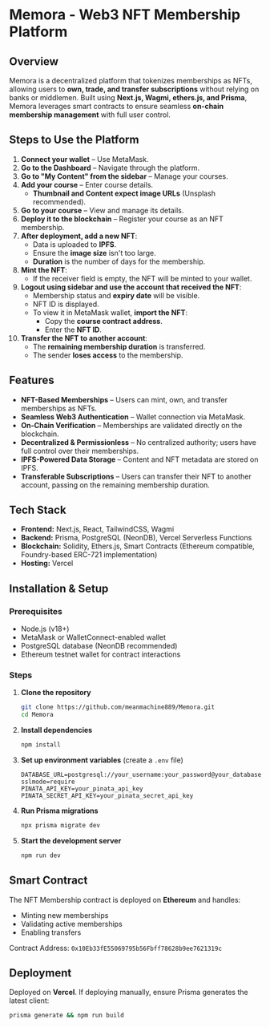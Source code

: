 # Memora - Web3 NFT Membership Platform

## Overview

Memora is a decentralized platform that tokenizes memberships as NFTs, allowing users to **own, trade, and transfer subscriptions** without relying on banks or middlemen. Built using **Next.js, Wagmi, ethers.js, and Prisma**, Memora leverages smart contracts to ensure seamless **on-chain membership management** with full user control.

## Steps to Use the Platform

1. **Connect your wallet** – Use MetaMask.
2. **Go to the Dashboard** – Navigate through the platform.
3. **Go to "My Content" from the sidebar** – Manage your courses.
4. **Add your course** – Enter course details.
   - **Thumbnail and Content expect image URLs** (Unsplash recommended).
5. **Go to your course** – View and manage its details.
6. **Deploy it to the blockchain** – Register your course as an NFT membership.
7. **After deployment, add a new NFT**:
   - Data is uploaded to **IPFS**.
   - Ensure the **image size** isn't too large.
   - **Duration** is the number of days for the membership.
8. **Mint the NFT**:
   - If the receiver field is empty, the NFT will be minted to your wallet.
9. **Logout using sidebar and use the account that received the NFT**:
   - Membership status and **expiry date** will be visible.
   - NFT ID is displayed.
   - To view it in MetaMask wallet, **import the NFT**:
     - Copy the **course contract address**.
     - Enter the **NFT ID**.
10. **Transfer the NFT to another account**:
    - The **remaining membership duration** is transferred.
    - The sender **loses access** to the membership.

## Features

- **NFT-Based Memberships** – Users can mint, own, and transfer memberships as NFTs.
- **Seamless Web3 Authentication** – Wallet connection via MetaMask.
- **On-Chain Verification** – Memberships are validated directly on the blockchain.
- **Decentralized & Permissionless** – No centralized authority; users have full control over their memberships.
- **IPFS-Powered Data Storage** – Content and NFT metadata are stored on IPFS.
- **Transferable Subscriptions** – Users can transfer their NFT to another account, passing on the remaining membership duration.

## Tech Stack

- **Frontend:** Next.js, React, TailwindCSS, Wagmi
- **Backend:** Prisma, PostgreSQL (NeonDB), Vercel Serverless Functions
- **Blockchain:** Solidity, Ethers.js, Smart Contracts (Ethereum compatible, Foundry-based ERC-721 implementation)
- **Hosting:** Vercel

## Installation & Setup

### Prerequisites

- Node.js (v18+)
- MetaMask or WalletConnect-enabled wallet
- PostgreSQL database (NeonDB recommended)
- Ethereum testnet wallet for contract interactions

### Steps

1. **Clone the repository**
   ```sh
   git clone https://github.com/meanmachine889/Memora.git
   cd Memora
   ```
2. **Install dependencies**
   ```sh
   npm install
   ```
3. **Set up environment variables** (create a `.env` file)
   ```env
   DATABASE_URL=postgresql://your_username:your_password@your_database_url/neondb?sslmode=require
   PINATA_API_KEY=your_pinata_api_key
   PINATA_SECRET_API_KEY=your_pinata_secret_api_key
   ```
4. **Run Prisma migrations**
   ```sh
   npx prisma migrate dev
   ```
5. **Start the development server**
   ```sh
   npm run dev
   ```

## Smart Contract

The NFT Membership contract is deployed on **Ethereum** and handles:

- Minting new memberships
- Validating active memberships
- Enabling transfers

Contract Address: `0x10Eb33fE55069795b56Fbff78628b9ee7621319c`

## Deployment

Deployed on **Vercel**. If deploying manually, ensure Prisma generates the latest client:

```sh
prisma generate && npm run build
```

